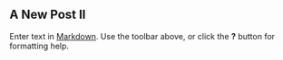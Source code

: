 ## A New Post II

Enter text in [Markdown](http://daringfireball.net/projects/markdown/). Use the toolbar above, or click the **?** button for formatting help.
